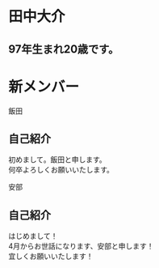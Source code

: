 
# 田中大介

##  97年生まれ20歳です。

# 新メンバー

飯田

##  自己紹介
初めまして。飯田と申します。  
何卒よろしくお願いいたします。

安部
##  自己紹介
はじめまして！  
4月からお世話になります、安部と申します！  
宜しくお願いいたします！

